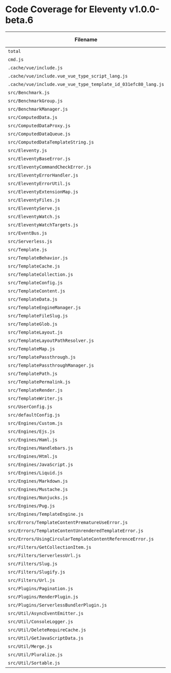 # Code Coverage for Eleventy v1.0.0-beta.6

| Filename                                                       | % Lines | % Statements | % Functions | % Branches |
| -------------------------------------------------------------- | ------- | ------------ | ----------- | ---------- |
| `total`                                                        | 83.02%  | 83.05%       | 84%         | 74.58%     |
| `cmd.js`                                                       | 61.81%  | 61.81%       | 9.09%       | 58.33%     |
| `.cache/vue/include.js`                                        | 100%    | 100%         | 100%        | 100%       |
| `.cache/vue/include.vue_vue_type_script_lang.js`               | 100%    | 100%         | 100%        | 100%       |
| `.cache/vue/include.vue_vue_type_template_id_031efc80_lang.js` | 100%    | 100%         | 100%        | 100%       |
| `src/Benchmark.js`                                             | 94.44%  | 94.44%       | 100%        | 83.33%     |
| `src/BenchmarkGroup.js`                                        | 78.72%  | 78.72%       | 66.66%      | 63.15%     |
| `src/BenchmarkManager.js`                                      | 77.77%  | 77.77%       | 75%         | 75%        |
| `src/ComputedData.js`                                          | 100%    | 100%         | 100%        | 96.55%     |
| `src/ComputedDataProxy.js`                                     | 98.03%  | 98.03%       | 100%        | 90.62%     |
| `src/ComputedDataQueue.js`                                     | 100%    | 100%         | 100%        | 72.72%     |
| `src/ComputedDataTemplateString.js`                            | 92.3%   | 92.3%        | 100%        | 71.42%     |
| `src/Eleventy.js`                                              | 63.89%  | 63.69%       | 67.34%      | 63.71%     |
| `src/EleventyBaseError.js`                                     | 100%    | 100%         | 100%        | 100%       |
| `src/EleventyCommandCheckError.js`                             | 100%    | 100%         | 100%        | 100%       |
| `src/EleventyErrorHandler.js`                                  | 92.1%   | 92.1%        | 100%        | 67.56%     |
| `src/EleventyErrorUtil.js`                                     | 100%    | 100%         | 100%        | 100%       |
| `src/EleventyExtensionMap.js`                                  | 97.56%  | 97.56%       | 96%         | 89.74%     |
| `src/EleventyFiles.js`                                         | 89%     | 89.11%       | 88.88%      | 74.64%     |
| `src/EleventyServe.js`                                         | 37.14%  | 37.14%       | 56.25%      | 25%        |
| `src/EleventyWatch.js`                                         | 100%    | 100%         | 100%        | 90.47%     |
| `src/EleventyWatchTargets.js`                                  | 91.83%  | 91.83%       | 85.71%      | 93.33%     |
| `src/EventBus.js`                                              | 100%    | 100%         | 100%        | 100%       |
| `src/Serverless.js`                                            | 75.78%  | 75.78%       | 85.71%      | 63.15%     |
| `src/Template.js`                                              | 93.07%  | 93.11%       | 97.18%      | 85.96%     |
| `src/TemplateBehavior.js`                                      | 87.5%   | 87.5%        | 100%        | 85.71%     |
| `src/TemplateCache.js`                                         | 81.81%  | 81.81%       | 85.71%      | 50%        |
| `src/TemplateCollection.js`                                    | 88.09%  | 88.63%       | 93.33%      | 68.75%     |
| `src/TemplateConfig.js`                                        | 86.04%  | 86.04%       | 64.28%      | 85.36%     |
| `src/TemplateContent.js`                                       | 90.18%  | 90.18%       | 100%        | 74.66%     |
| `src/TemplateData.js`                                          | 95.45%  | 95.5%        | 98%         | 84.76%     |
| `src/TemplateEngineManager.js`                                 | 96.15%  | 96.15%       | 85.71%      | 97.05%     |
| `src/TemplateFileSlug.js`                                      | 100%    | 100%         | 100%        | 100%       |
| `src/TemplateGlob.js`                                          | 93.33%  | 93.33%       | 100%        | 87.5%      |
| `src/TemplateLayout.js`                                        | 92.3%   | 92.4%        | 100%        | 85%        |
| `src/TemplateLayoutPathResolver.js`                            | 91.66%  | 91.66%       | 100%        | 81.81%     |
| `src/TemplateMap.js`                                           | 96.75%  | 96.75%       | 94.59%      | 86%        |
| `src/TemplatePassthrough.js`                                   | 95%     | 95%          | 92.85%      | 85.71%     |
| `src/TemplatePassthroughManager.js`                            | 86.02%  | 86.02%       | 100%        | 71.05%     |
| `src/TemplatePath.js`                                          | 100%    | 100%         | 96.42%      | 100%       |
| `src/TemplatePermalink.js`                                     | 89.74%  | 89.74%       | 90%         | 89.85%     |
| `src/TemplateRender.js`                                        | 95.6%   | 95.6%        | 100%        | 91.52%     |
| `src/TemplateWriter.js`                                        | 80.68%  | 80.68%       | 71.79%      | 52.77%     |
| `src/UserConfig.js`                                            | 66.66%  | 66.66%       | 60%         | 47.47%     |
| `src/defaultConfig.js`                                         | 85.71%  | 85.71%       | 40%         | 100%       |
| `src/Engines/Custom.js`                                        | 50.81%  | 50.81%       | 77.77%      | 44.44%     |
| `src/Engines/Ejs.js`                                           | 94.73%  | 94.73%       | 85.71%      | 88.88%     |
| `src/Engines/Haml.js`                                          | 100%    | 100%         | 100%        | 100%       |
| `src/Engines/Handlebars.js`                                    | 100%    | 100%         | 100%        | 83.33%     |
| `src/Engines/Html.js`                                          | 100%    | 100%         | 100%        | 100%       |
| `src/Engines/JavaScript.js`                                    | 96.55%  | 96.61%       | 100%        | 83.33%     |
| `src/Engines/Liquid.js`                                        | 97.72%  | 97.75%       | 96.66%      | 84%        |
| `src/Engines/Markdown.js`                                      | 91.42%  | 91.42%       | 88.88%      | 81.25%     |
| `src/Engines/Mustache.js`                                      | 100%    | 100%         | 100%        | 100%       |
| `src/Engines/Nunjucks.js`                                      | 68.15%  | 68.15%       | 74.46%      | 67.04%     |
| `src/Engines/Pug.js`                                           | 100%    | 100%         | 100%        | 81.81%     |
| `src/Engines/TemplateEngine.js`                                | 97.22%  | 97.29%       | 95.65%      | 93.75%     |
| `src/Errors/TemplateContentPrematureUseError.js`               | 100%    | 100%         | 100%        | 100%       |
| `src/Errors/TemplateContentUnrenderedTemplateError.js`         | 100%    | 100%         | 100%        | 100%       |
| `src/Errors/UsingCircularTemplateContentReferenceError.js`     | 100%    | 100%         | 100%        | 100%       |
| `src/Filters/GetCollectionItem.js`                             | 100%    | 100%         | 100%        | 92.85%     |
| `src/Filters/ServerlessUrl.js`                                 | 100%    | 100%         | 100%        | 75%        |
| `src/Filters/Slug.js`                                          | 100%    | 100%         | 100%        | 100%       |
| `src/Filters/Slugify.js`                                       | 100%    | 100%         | 100%        | 100%       |
| `src/Filters/Url.js`                                           | 95%     | 95%          | 100%        | 95.23%     |
| `src/Plugins/Pagination.js`                                    | 88.97%  | 89.28%       | 91.3%       | 77.77%     |
| `src/Plugins/RenderPlugin.js`                                  | 89.71%  | 89.71%       | 90.47%      | 65%        |
| `src/Plugins/ServerlessBundlerPlugin.js`                       | 6.45%   | 6.38%        | 0%          | 0%         |
| `src/Util/AsyncEventEmitter.js`                                | 100%    | 100%         | 100%        | 100%       |
| `src/Util/ConsoleLogger.js`                                    | 85.71%  | 85.71%       | 76.92%      | 89.47%     |
| `src/Util/DeleteRequireCache.js`                               | 100%    | 100%         | 100%        | 100%       |
| `src/Util/GetJavaScriptData.js`                                | 100%    | 100%         | 100%        | 91.66%     |
| `src/Util/Merge.js`                                            | 92.85%  | 92.85%       | 100%        | 87.5%      |
| `src/Util/Pluralize.js`                                        | 100%    | 100%         | 100%        | 100%       |
| `src/Util/Sortable.js`                                         | 93.75%  | 93.75%       | 90%         | 90%        |
